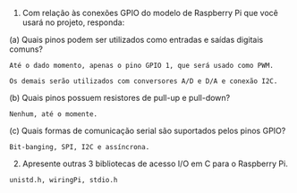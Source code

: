 1. Com relação às conexões GPIO do modelo de Raspberry Pi que você usará no projeto, responda:

(a) Quais pinos podem ser utilizados como entradas e saídas digitais comuns?
```
Até o dado momento, apenas o pino GPIO 1, que será usado como PWM.

Os demais serão utilizados com conversores A/D e D/A e conexão I2C.
```
(b) Quais pinos possuem resistores de pull-up e pull-down?
```
Nenhum, até o momente.
```

(c) Quais formas de comunicação serial são suportados pelos pinos GPIO?
```
Bit-banging, SPI, I2C e assíncrona.
```

2. Apresente outras 3 bibliotecas de acesso I/O em C para o Raspberry Pi.
```
unistd.h, wiringPi, stdio.h
```
